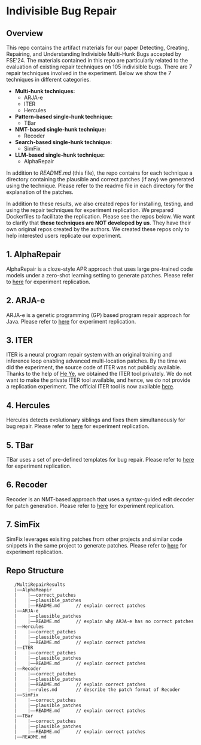 # Indivisible Bug Repair

## Overview
This repo contains the artifact materials for our paper Detecting, Creating, Repairing, and Understanding Indivisible Multi-Hunk Bugs accepted by FSE'24. The materials contained in this repo are particularly related to the evaluation of existing repair techniques on 105 indivisible bugs. There are 7 repair techniques involved in the experiment. Below we show the 7 techniques in different categories.

* **Multi-hunk techniques:**
   * ARJA-e
   * ITER
   * Hercules
* **Pattern-based single-hunk technique:**
   * TBar
* **NMT-based single-hunk technique:**
   * Recoder
* **Search-based single-hunk technique:**
   * SimFix
* **LLM-based single-hunk technique:**
   * AlphaRepair

In addition to *README.md* (this file), the repo contains for each technique a directory 
containing the plausible and correct patches (if any) we generated using the technique. 
Please refer to the readme file in each directory for the explanation of the patches.

In addition to these results, we also created repos for installing, testing, and 
using the repair techniques for experiment replication. We prepared Dockerfiles
to facilitate the replication. Please see the repos below. We want to clarify that
**these techniques are NOT developed by us**. They have their own original repos created by
the authors. We created these repos only to help interested users replicate our experiment.

## 1. AlphaRepair
AlphaRepair is a cloze-style APR approach that uses large pre-trained code models under a zero-shot
learning setting to generate patches. Please refer to [here](https://github.com/give-to/AlphaRepairAPI)
for experiment replication.

## 2. ARJA-e
ARJA-e is a genetic programming (GP) based program repair approach for Java. 
Please refer to [here](https://github.com/BaiGeiQiShi/ARJA-e-API.git) for experiment replication.

## 3. ITER
ITER is a neural program repair system with an original training and inference loop enabling advanced multi-location patches.
By the time we did the experiment, the source code of ITER was not publicly available. Thanks to the help of [He Ye](https://www.kth.se/profile/heye), we obtained the ITER tool privately. We do not want to make the private ITER tool available, and hence, we do not provide a replication experiment. The official ITER tool is now available [here](https://github.com/ASSERT-KTH/ITER.git).

## 4. Hercules
Hercules detects evolutionary siblings and fixes them simultaneously for bug repair.
Please refer to [here](https://github.com/give-to/Hercules) for experiment replication.

## 5. TBar
TBar uses a set of pre-defined templates for bug repair.
Please refer to [here](https://github.com/give-to/TBarAPI.git) for experiment replication.

## 6. Recoder
Recoder is an NMT-based approach that uses a syntax-guided edit decoder for patch generation. 
Please refer to [here](https://github.com/BaiGeiQiShi/RecoderAPI.git) for experiment replication.

## 7. SimFix
SimFix leverages exisiting patches from other projects and similar code snippets in the same project to generate patches. 
Please refer to [here](https://github.com/BaiGeiQiShi/SimFixAPI.git) for experiment replication.

## Repo Structure
```
   /MultiRepairResults
   |——AlphaReapir
   |	|——correct_patches
   |	|——plausible_patches
   |	|——README.md      // explain correct patches  
   |——ARJA-e
   |	|——plausible_patches
   |	|——README.md      // explain why ARJA-e has no correct patches
   |——Hercules
   |	|——correct_patches
   |	|——plausible_patches
   |	|——README.md      // explain correct patches          
   |——ITER              
   |	|——correct_patches
   |	|——plausible_patches
   |	|——README.md      // explain correct patches
   |——Recoder
   |	|——correct_patches
   |	|——plausible_patches
   |	|——README.md      // explain correct patches
   |	|——rules.md       // describe the patch format of Recoder
   |——SimFix
   |	|——correct_patches
   |	|——plausible_patches
   |	|——README.md      // explain correct patches         
   |——TBar
   |	|——correct_patches
   |	|——plausible_patches
   |	|——README.md      // explain correct patches
   |——README.md                 
```
